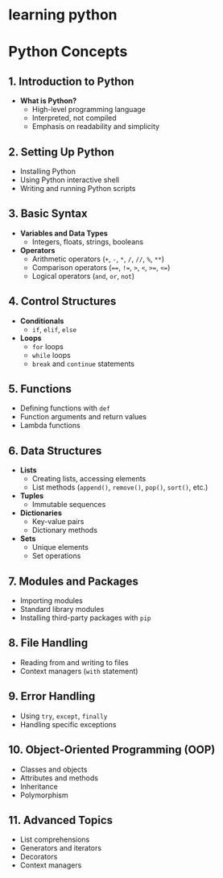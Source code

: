 # learning python


# Python Concepts

## 1. Introduction to Python
- **What is Python?**
  - High-level programming language
  - Interpreted, not compiled
  - Emphasis on readability and simplicity

## 2. Setting Up Python
- Installing Python
- Using Python interactive shell
- Writing and running Python scripts

## 3. Basic Syntax
- **Variables and Data Types**
  - Integers, floats, strings, booleans
- **Operators**
  - Arithmetic operators (`+`, `-`, `*`, `/`, `//`, `%`, `**`)
  - Comparison operators (`==`, `!=`, `>`, `<`, `>=`, `<=`)
  - Logical operators (`and`, `or`, `not`)

## 4. Control Structures
- **Conditionals**
  - `if`, `elif`, `else`
- **Loops**
  - `for` loops
  - `while` loops
  - `break` and `continue` statements

## 5. Functions
- Defining functions with `def`
- Function arguments and return values
- Lambda functions

## 6. Data Structures
- **Lists**
  - Creating lists, accessing elements
  - List methods (`append()`, `remove()`, `pop()`, `sort()`, etc.)
- **Tuples**
  - Immutable sequences
- **Dictionaries**
  - Key-value pairs
  - Dictionary methods
- **Sets**
  - Unique elements
  - Set operations

## 7. Modules and Packages
- Importing modules
- Standard library modules
- Installing third-party packages with `pip`

## 8. File Handling
- Reading from and writing to files
- Context managers (`with` statement)

## 9. Error Handling
- Using `try`, `except`, `finally`
- Handling specific exceptions

## 10. Object-Oriented Programming (OOP)
- Classes and objects
- Attributes and methods
- Inheritance
- Polymorphism

## 11. Advanced Topics
- List comprehensions
- Generators and iterators
- Decorators
- Context managers

